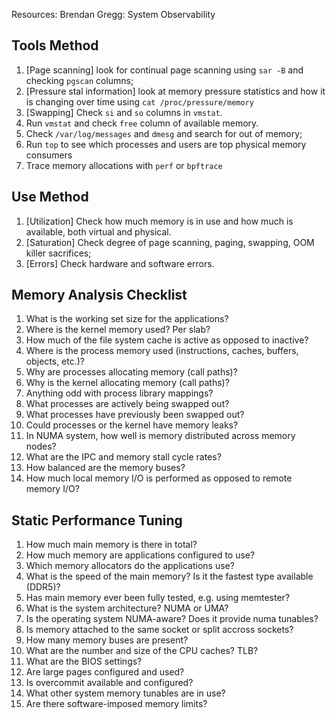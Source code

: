 Resources: Brendan Gregg: System Observability

## Tools Method

  1. [Page scanning] look for continual page scanning using `sar -B` and checking `pgscan` columns;
  2. [Pressure stal information] look at memory pressure statistics and how it is changing over time
     using `cat /proc/pressure/memory`
  3. [Swapping] Check `si` and `so` columns in `vmstat`.
  4. Run `vmstat` and check `free` column of available memory.
  5. Check `/var/log/messages` and `dmesg` and search for out of memory;
  6. Run `top` to see which processes and users are top physical memory consumers
  7. Trace memory allocations with `perf` or `bpftrace`

## Use Method

  1. [Utilization] Check how much memory is in use and how much is available, both virtual and
     physical.
  2. [Saturation] Check degree of page scanning, paging, swapping, OOM killer sacrifices;
  3. [Errors] Check hardware and software errors.

## Memory Analysis Checklist

  1. What is the working set size for the applications?
  2. Where is the kernel memory used? Per slab?
  3. How much of the file system cache is active as opposed to inactive?
  4. Where is the process memory used (instructions, caches, buffers, objects, etc.)?
  5. Why are processes allocating memory (call paths)?
  6. Why is the kernel allocating memory (call paths)?
  7. Anything odd with process library mappings?
  8. What processes are actively being swapped out?
  9. What processes have previously been swapped out?
  10. Could processes or the kernel have memory leaks?
  11. In NUMA system, how well is memory distributed across memory nodes?
  12. What are the IPC and memory stall cycle rates?
  13. How balanced are the memory buses?
  14. How much local memory I/O is performed as opposed to remote memory I/O?

## Static Performance Tuning

  1. How much main memory is there in total?
  2. How much memory are applications configured to use?
  3. Which memory allocators do the applications use?
  4. What is the speed of the main memory? Is it the fastest type available (DDR5)?
  5. Has main memory ever been fully tested, e.g. using memtester?
  6. What is the system architecture? NUMA or UMA?
  7. Is the operating system NUMA-aware? Does it provide numa tunables?
  8. Is memory attached to the same socket or split accross sockets?
  9. How many memory buses are present?
  10. What are the number and size of the CPU caches? TLB?
  11. What are the BIOS settings?
  12. Are large pages configured and used?
  13. Is overcommit available and configured?
  14. What other system memory tunables are in use?
  15. Are there software-imposed memory limits?
